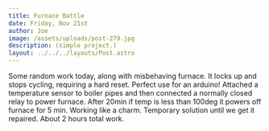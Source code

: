 ```yaml
---
title: Furnace Battle
date: Friday, Nov 21st
author: Joe
image: /assets/uploads/post-279.jpg
description: (simple project.)
layout: ../../../layouts/Post.astro
---
```


Some random work today, along with misbehaving furnace.  It locks up and stops cycling, requiring a hard reset.  Perfect use for an arduino!  Attached a temperature sensor to boiler pipes and then connected a normally closed relay to power furnace.  After 20min if temp is less than 100deg it powers off furnace for 5 min.    Working like a charm.  Temporary solution until we get it repaired.  About 2 hours total work.
